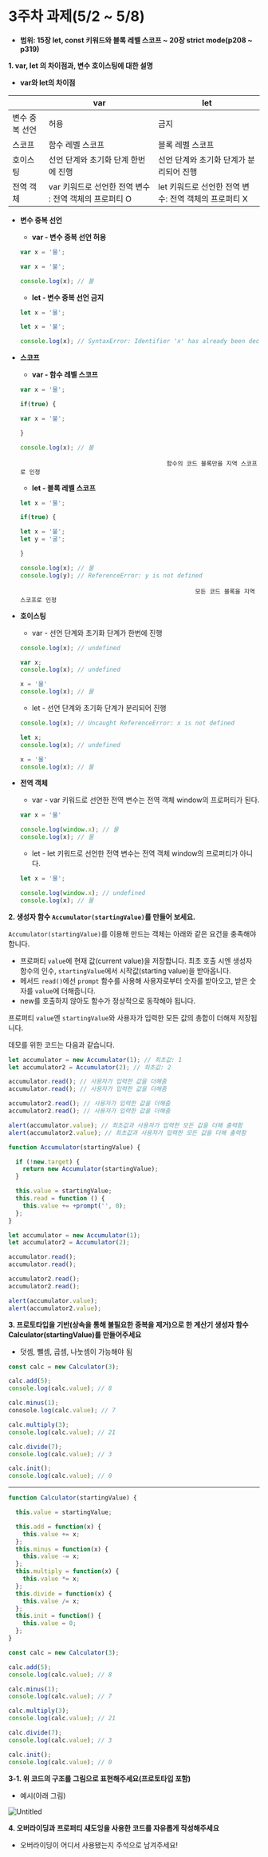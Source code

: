 # 3주차 과제(5/2 ~ 5/8)

- **범위: 15장 let, const 키워드와 블록 레벨 스코프 ~ 20장 strict mode(p208 ~ p319)**

**1. var, let 의 차이점과, 변수 호이스팅에 대한 설명**

- **var와 let의 차이점**

|  | var  | let |
| --- | --- | --- |
| 변수 중복 선언 | 허용 | 금지 |
| 스코프  | 함수 레벨 스코프 | 블록 레벨 스코프 |
| 호이스팅  | 선언 단계와 초기화 단계 한번에 진행  | 선언 단계와 초기화 단계가 분리되어 진행  |
| 전역 객체 | var 키워드로 선언한 전역 변수 : 전역 객체의 프로퍼티 O | let 키워드로 선언한 전역 변수:  전역 객체의 프로퍼티 X |
- **변수 중복 선언**
    - **var - 변수 중복 선언 허용**
    
    ```jsx
    var x = '물';
    
    var x = '불';
    
    console.log(x); // 불
    ```
    
    - **let - 변수 중복 선언 금지**
    
    ```jsx
    let x = '물';
    
    let x = '불';
    
    console.log(x); // SyntaxError: Identifier 'x' has already been declared
    ```
    
- **스코프**
    - **var - 함수 레벨 스코프**
    
    ```jsx
    var x = '물';
    
    if(true) {
    
    var x = '불';
    
    }
    
    console.log(x); // 불
    ```
    
                                               함수의 코드 블록만을 지역 스코프로 인정 
    
    - **let - 블록 레벨 스코프**
    
    ```jsx
    let x = '물';
    
    if(true) {
    
    let x = '불';
    let y = '굴';
    
    }
    
    console.log(x); // 물
    console.log(y); // ReferenceError: y is not defined
    ```
    
                                                       모든 코드 블록을 지역 스코프로 인정
    
- **호이스팅**
    - var - 선언 단계와 초기화 단계가 한번에 진행
    
    ```jsx
    console.log(x); // undefined
    
    var x;
    console.log(x); // undefined
    
    x = '물'
    console.log(x); // 물
    ```
    
    - let - 선언 단계와 초기화 단계가 분리되어 진행
    
    ```jsx
    console.log(x); // Uncaught ReferenceError: x is not defined
    
    let x;
    console.log(x); // undefined
    
    x = '물'
    console.log(x); // 물
    ```
    
- **전역 객체**
    - var - var 키워드로 선언한 전역 변수는 전역 객체 window의 프로퍼티가 된다.
    
    ```jsx
    var x = '물'
    
    console.log(window.x); // 물
    console.log(x); // 물
    ```
    
    - let - let 키워드로 선언한 전역 변수는 전역 객체 window의 프로퍼티가 아니다.
    
    ```jsx
    let x = '물';
    
    console.log(window.x); // undefined
    console.log(x); // 물
    ```
    

**2. 생성자 함수 `Accumulator(startingValue)`를 만들어 보세요.**

`Accumulator(startingValue)`를 이용해 만드는 객체는 아래와 같은 요건을 충족해야 합니다.

- 프로퍼티 `value`에 현재 값(current value)을 저장합니다. 최초 호출 시엔 생성자 함수의 인수, `startingValue`에서 시작값(starting value)을 받아옵니다.
- 메서드 `read()`에선 `prompt` 함수를 사용해 사용자로부터 숫자를 받아오고, 받은 숫자를 `value`에 더해줍니다.
- new를 호출하지 않아도 함수가 정상적으로 동작해야 됩니다.

프로퍼티 `value`엔 `startingValue`와 사용자가 입력한 모든 값의 총합이 더해져 저장됩니다.

데모를 위한 코드는 다음과 같습니다.

```jsx
let accumulator = new Accumulator(1); // 최초값: 1
let accumulator2 = Accumulator(2); // 최초값: 2

accumulator.read(); // 사용자가 입력한 값을 더해줌
accumulator.read(); // 사용자가 입력한 값을 더해줌

accumulator2.read(); // 사용자가 입력한 값을 더해줌
accumulator2.read(); // 사용자가 입력한 값을 더해줌

alert(accumulator.value); // 최초값과 사용자가 입력한 모든 값을 더해 출력함
alert(accumulator2.value); // 최초값과 사용자가 입력한 모든 값을 더해 출력함
```

```jsx
function Accumulator(startingValue) {

  if (!new.target) {
    return new Accumulator(startingValue);
  }

  this.value = startingValue;
  this.read = function () {
    this.value += +prompt('', 0);
  };
}

let accumulator = new Accumulator(1);
let accumulator2 = Accumulator(2); 

accumulator.read(); 
accumulator.read(); 

accumulator2.read(); 
accumulator2.read();

alert(accumulator.value); 
alert(accumulator2.value); 
```

**3. 프로토타입을 기반(상속을 통해 불필요한 중복을 제거)으로 한 계산기 생성자 함수 Calculator(startingValue)를 만들어주세요**

- 덧셈, 뺄셈, 곱셈, 나눗셈이 가능해야 됨

```jsx
const calc = new Calculator(3);

calc.add(5);
console.log(calc.value); // 8

calc.minus(1);
conosole.log(calc.value); // 7

calc.multiply(3);
console.log(calc.value); // 21

calc.divide(7);
console.log(calc.value); // 3

calc.init();
console.log(calc.value); // 0
```

 ****

```jsx
function Calculator(startingValue) {

  this.value = startingValue;

  this.add = function(x) {
    this.value += x;
  };
  this.minus = function(x) {
    this.value -= x;
  };
  this.multiply = function(x) {
    this.value *= x;
  };
  this.divide = function(x) {
    this.value /= x;
  };
  this.init = function() {
    this.value = 0;
  };
}

const calc = new Calculator(3);

calc.add(5);
console.log(calc.value); // 8

calc.minus(1);
console.log(calc.value); // 7

calc.multiply(3);
console.log(calc.value); // 21

calc.divide(7);
console.log(calc.value); // 3

calc.init();
console.log(calc.value); // 0
```

**3-1. 위 코드의 구조를 그림으로 표현해주세요(프로토타입 포함)**

- 예시(아래 그림)

![Untitled](3%E1%84%8C%E1%85%AE%E1%84%8E%E1%85%A1%20%E1%84%80%E1%85%AA%E1%84%8C%E1%85%A6(5%202%20~%205%208)%2077523d7d08904b3d8b34b8e58bad7083/Untitled.png)

**4. 오버라이딩과 프로퍼티 섀도잉을 사용한 코드를 자유롭게 작성해주세요**

- 오버라이딩이 어디서 사용됐는지 주석으로 남겨주세요!